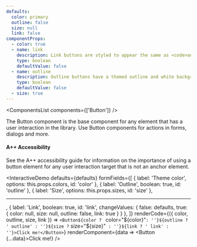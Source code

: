 ```yaml
---
defaults:
  color: primary
  outline: false
  size: null
  link: false
componentProps:
  - color: true
  - name: link
    description: Link buttons are styled to appear the same as <code>anchor</code> elements.
    type: boolean
    defaultValue: false
  - name: outline
    description: Outline buttons have a themed outline and white background appearance.
    type: boolean
    defaultValue: false
  - size: true
---
```

<ComponentsList components={['Button']} />

The Button component is the base component for any element that has a user
interaction in the library. Use Button components for actions in forms, dialogs
and more.

#### A++ Accessibility

See the <Link to="/concepts/accessibility">A++ accessibility guide</Link> for
information on the importance of using a button element for any user interaction
target that is not an anchor element.

<InteractiveDemo
  defaults={defaults}
  formFields={[
    { label: 'Theme color', options: this.props.colors, id: 'color' },
    { label: 'Outline', boolean: true, id: 'outline' },
    { label: 'Size', options: this.props.sizes, id: 'size' },
    <hr />,
    {
      label: 'Link',
      boolean: true,
      id: 'link',
      changeValues: {
        false: defaults,
        true: { color: null, size: null, outline: false, link: true }
      }
    },
  ]}
  renderCode={({ color, outline, size, link }) => `<Button${color ? ` color="${color}"` : ''}${outline ? ' outline' : ''}${size ? ` size="${size}"` : ''}${link ? ' link' : ''}>Click me!</Button>`}
  renderComponent={data => <Button {...data}>Click me!</Button>}
/>

<PropsDocs componentProps={componentProps} themeColors size />

